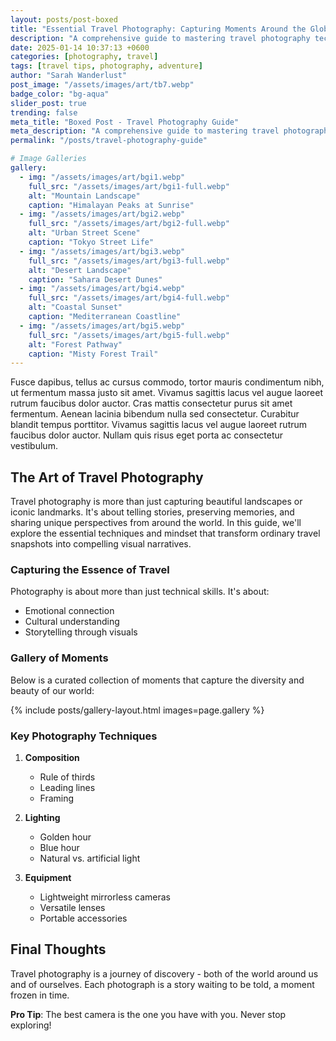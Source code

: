 ```yaml
---
layout: posts/post-boxed
title: "Essential Travel Photography: Capturing Moments Around the Globe"
description: "A comprehensive guide to mastering travel photography techniques and storytelling"
date: 2025-01-14 10:37:13 +0600
categories: [photography, travel]
tags: [travel tips, photography, adventure]
author: "Sarah Wanderlust"
post_image: "/assets/images/art/tb7.webp"
badge_color: "bg-aqua"
slider_post: true
trending: false
meta_title: "Boxed Post - Travel Photography Guide"
meta_description: "A comprehensive guide to mastering travel photography techniques and storytelling"
permalink: "/posts/travel-photography-guide"

# Image Galleries
gallery:
  - img: "/assets/images/art/bgi1.webp"
    full_src: "/assets/images/art/bgi1-full.webp"
    alt: "Mountain Landscape"
    caption: "Himalayan Peaks at Sunrise"
  - img: "/assets/images/art/bgi2.webp"
    full_src: "/assets/images/art/bgi2-full.webp"
    alt: "Urban Street Scene"
    caption: "Tokyo Street Life"
  - img: "/assets/images/art/bgi3.webp"
    full_src: "/assets/images/art/bgi3-full.webp"
    alt: "Desert Landscape"
    caption: "Sahara Desert Dunes"
  - img: "/assets/images/art/bgi4.webp"
    full_src: "/assets/images/art/bgi4-full.webp"
    alt: "Coastal Sunset"
    caption: "Mediterranean Coastline"
  - img: "/assets/images/art/bgi5.webp"
    full_src: "/assets/images/art/bgi5-full.webp"
    alt: "Forest Pathway"
    caption: "Misty Forest Trail"
---
```


Fusce dapibus, tellus ac cursus commodo, tortor mauris condimentum nibh, ut fermentum massa justo sit amet. Vivamus sagittis lacus vel augue laoreet rutrum faucibus dolor auctor. Cras mattis consectetur purus sit amet fermentum. Aenean lacinia bibendum nulla sed consectetur. Curabitur blandit tempus porttitor. Vivamus sagittis lacus vel augue laoreet rutrum faucibus dolor auctor. Nullam quis risus eget porta ac consectetur vestibulum.

## The Art of Travel Photography

Travel photography is more than just capturing beautiful landscapes or iconic landmarks. It's about telling stories, preserving memories, and sharing unique perspectives from around the world. In this guide, we'll explore the essential techniques and mindset that transform ordinary travel snapshots into compelling visual narratives.

### Capturing the Essence of Travel

Photography is about more than just technical skills. It's about:
- Emotional connection
- Cultural understanding
- Storytelling through visuals

### Gallery of Moments

Below is a curated collection of moments that capture the diversity and beauty of our world:

<div class="space40"></div>

{% include posts/gallery-layout.html images=page.gallery %}

<div class="space40"></div>

### Key Photography Techniques

1. **Composition**
   - Rule of thirds
   - Leading lines
   - Framing

2. **Lighting**
   - Golden hour
   - Blue hour
   - Natural vs. artificial light

3. **Equipment**
   - Lightweight mirrorless cameras
   - Versatile lenses
   - Portable accessories

## Final Thoughts

Travel photography is a journey of discovery - both of the world around us and of ourselves. Each photograph is a story waiting to be told, a moment frozen in time.

**Pro Tip**: The best camera is the one you have with you. Never stop exploring!
